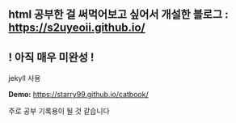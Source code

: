 ## html 공부한 걸 써먹어보고 싶어서 개설한 블로그 : https://s2uyeoii.github.io/

## ! 아직 매우 미완성 !

jekyll 사용


**Demo:** https://starry99.github.io/catbook/

주로 공부 기록용이 될 것 같습니다
